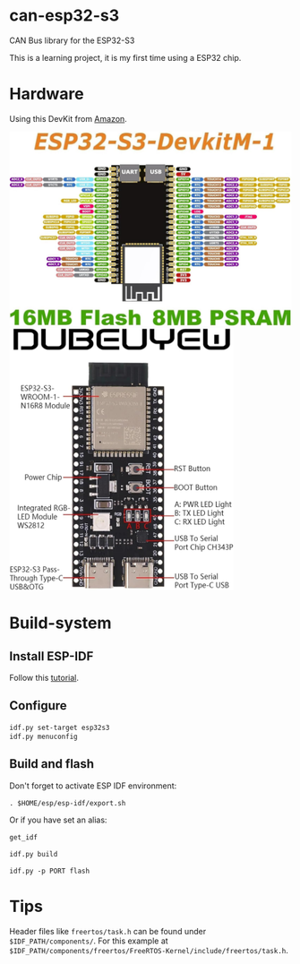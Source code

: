 # can-esp32-s3

CAN Bus library for the ESP32-S3

This is a learning project, it is my first time using a ESP32 chip.

# Hardware

Using this DevKit from [Amazon](https://amzn.eu/d/3hGfP8k).

<img src="docs/esp32_s3_pinout.jpg" alt="ESP32-S3 DevKit Pinout" width="700"/>

<img src="docs/esp32_s3_components.jpg" alt="ESP32-S3 DevKit Components on PCB" width="400"/>

# Build-system

## Install ESP-IDF

Follow this [tutorial](https://docs.espressif.com/projects/esp-idf/en/stable/esp32s3/get-started/linux-macos-setup.html#get-started-prerequisites).

## Configure

```
idf.py set-target esp32s3
idf.py menuconfig
```

## Build and flash

Don't forget to activate ESP IDF environment:

```
. $HOME/esp/esp-idf/export.sh
```

Or if you have set an alias:

```
get_idf
```

```
idf.py build
```

```
idf.py -p PORT flash
```

# Tips

Header files like `freertos/task.h` can be found under `$IDF_PATH/components/`.
For this example at `$IDF_PATH/components/freertos/FreeRTOS-Kernel/include/freertos/task.h`.
